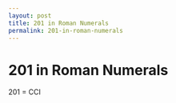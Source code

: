 ```yaml
---
layout: post
title: 201 in Roman Numerals
permalink: 201-in-roman-numerals
---
```


# 201 in Roman Numerals

201 = CCI
